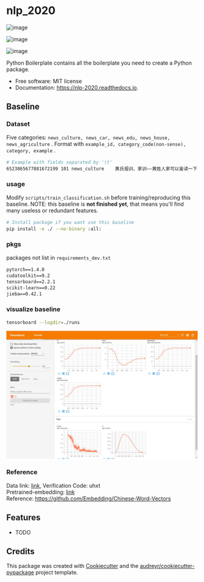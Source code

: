 # nlp_2020

![image](https://img.shields.io/pypi/v/nlp_2020.svg)

![image](https://img.shields.io/travis/ustcsse308/nlp_2020.svg)

![image](https://readthedocs.org/projects/nlp-2020/badge/?version=latest)

Python Boilerplate contains all the boilerplate you need to create a Python package. 

* Free software: MIT license
* Documentation: https://nlp-2020.readthedocs.io.

## Baseline

### Dataset
 
Five categories: `news_culture, news_car, news_edu, news_house, news_agriculture` . 
Format with `example_id, category_code(non-sense), category, example` . 

``` sh
# Example with fields separated by '\t'
6523865677881672199	101	news_culture	黄氏祖训、家训——黄姓人家可以鉴读一下
```

### usage

Modify `scripts/train_classification.sh` before training/reproducing this baseline. 
NOTE: this baseline is **not finished yet**, that means you'll find many useless or redundant features. 

``` sh
# Install package if you want use this baseline
pip install -e ./ --no-binary :all:
```

### pkgs

packages not list in `requirements_dev.txt` 

``` 
pytorch==1.4.0
cudatoolkit==9.2
tensorboard==2.2.1
scikit-learn==0.22
jieba==0.42.1
```

### visualize baseline

``` sh
tensorboard --logdir=./runs
```

![baseline](resources/baseline.jpg)

### Reference

Data link: [link](https://pan.baidu.com/s/1TprekQac-yzNHMsREWZe9g), Verification Code: uhxt  
Pretrained-embedding: [link](https://pan.baidu.com/s/1svFOwFBKnnlsqrF1t99Lnw)  
Reference: https://github.com/Embedding/Chinese-Word-Vectors 

## Features

* TODO

## Credits

This package was created with [Cookiecutter](https://github.com/audreyr/cookiecutter) and the [audreyr/cookiecutter-pypackage](https://github.com/audreyr/cookiecutter-pypackage)  project template. 
